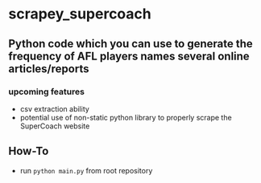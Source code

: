 # scrapey_supercoach

## Python code which you can use to generate the frequency of AFL players names several online articles/reports

### upcoming features
- csv extraction ability
- potential use of non-static python library to properly scrape the SuperCoach website

## How-To
- run `python main.py` from root repository
